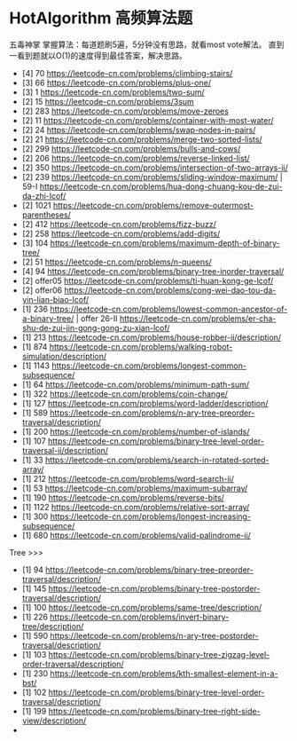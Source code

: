 # HotAlgorithm 高频算法题
五毒神掌 掌握算法：每道题刷5遍，5分钟没有思路，就看most vote解法。 直到一看到题就以O(1)的速度得到最佳答案，解决思路。
- [4] 70   https://leetcode-cn.com/problems/climbing-stairs/
- [3] 66   https://leetcode-cn.com/problems/plus-one/
- [3] 1    https://leetcode-cn.com/problems/two-sum/ 
- [2] 15   https://leetcode-cn.com/problems/3sum
- [2] 283  https://leetcode-cn.com/problems/move-zeroes
- [2] 11   https://leetcode-cn.com/problems/container-with-most-water/
- [2] 24   https://leetcode-cn.com/problems/swap-nodes-in-pairs/ 
- [2] 21   https://leetcode-cn.com/problems/merge-two-sorted-lists/
- [2] 299  https://leetcode-cn.com/problems/bulls-and-cows/ 
- [2] 206  https://leetcode-cn.com/problems/reverse-linked-list/
- [2] 350  https://leetcode-cn.com/problems/intersection-of-two-arrays-ii/
- [2] 239  https://leetcode-cn.com/problems/sliding-window-maximum/ | 59-I https://leetcode-cn.com/problems/hua-dong-chuang-kou-de-zui-da-zhi-lcof/ 
- [2] 1021 https://leetcode-cn.com/problems/remove-outermost-parentheses/ 
- [2] 412  https://leetcode-cn.com/problems/fizz-buzz/ 
- [2] 258  https://leetcode-cn.com/problems/add-digits/ 
- [3] 104  https://leetcode-cn.com/problems/maximum-depth-of-binary-tree/ 
- [2] 51   https://leetcode-cn.com/problems/n-queens/ 
- [4] 94   https://leetcode-cn.com/problems/binary-tree-inorder-traversal/
- [2] offer05 https://leetcode-cn.com/problems/ti-huan-kong-ge-lcof/
- [2] offer06 https://leetcode-cn.com/problems/cong-wei-dao-tou-da-yin-lian-biao-lcof/
- [1] 236 https://leetcode-cn.com/problems/lowest-common-ancestor-of-a-binary-tree/ | offer 26-II https://leetcode-cn.com/problems/er-cha-shu-de-zui-jin-gong-gong-zu-xian-lcof/
- [1] 213 https://leetcode-cn.com/problems/house-robber-ii/description/
- [1] 874 https://leetcode-cn.com/problems/walking-robot-simulation/description/ 
- [1] 1143 https://leetcode-cn.com/problems/longest-common-subsequence/ 
- [1] 64 https://leetcode-cn.com/problems/minimum-path-sum/ 
- [1] 322 https://leetcode-cn.com/problems/coin-change/ 
- [1] 127 https://leetcode-cn.com/problems/word-ladder/description/ 
- [1] 589 https://leetcode-cn.com/problems/n-ary-tree-preorder-traversal/description/ 
- [1] 200 https://leetcode-cn.com/problems/number-of-islands/ 
- [1] 107 https://leetcode-cn.com/problems/binary-tree-level-order-traversal-ii/description/
- [1] 33 https://leetcode-cn.com/problems/search-in-rotated-sorted-array/
- [1] 212 https://leetcode-cn.com/problems/word-search-ii/ 
- [1] 53 https://leetcode-cn.com/problems/maximum-subarray/ 
- [1] 190 https://leetcode-cn.com/problems/reverse-bits/
- [1] 1122 https://leetcode-cn.com/problems/relative-sort-array/ 
- [1] 300 https://leetcode-cn.com/problems/longest-increasing-subsequence/ 
- [1] 680 https://leetcode-cn.com/problems/valid-palindrome-ii/ 




Tree >>>
- [1] 94 https://leetcode-cn.com/problems/binary-tree-preorder-traversal/description/
- [1] 145 https://leetcode-cn.com/problems/binary-tree-postorder-traversal/description/
- [1] 100 https://leetcode-cn.com/problems/same-tree/description/
- [1] 226 https://leetcode-cn.com/problems/invert-binary-tree/description/
- [1] 590 https://leetcode-cn.com/problems/n-ary-tree-postorder-traversal/description/
- [1] 103 https://leetcode-cn.com/problems/binary-tree-zigzag-level-order-traversal/description/
- [1] 230 https://leetcode-cn.com/problems/kth-smallest-element-in-a-bst/
- [1] 102 https://leetcode-cn.com/problems/binary-tree-level-order-traversal/description/
- [1] 199 https://leetcode-cn.com/problems/binary-tree-right-side-view/description/
- 




